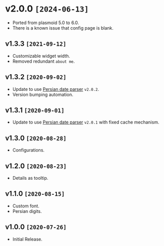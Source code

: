 # v2.0.0 `[2024-06-13]`

- Ported from plasmoid 5.0 to 6.0.
- There is a known issue that config page is blank.

## v1.3.3 `[2021-09-12]`

- Customizable widget width.
- Removed redundant `about me`.

## v1.3.2 `[2020-09-02]`

- Update to use [Persian date parser](https://github.com/yousefvand/persian-date-parser) `v2.0.2`.
- Version bumping automation.

## v1.3.1 `[2020-09-01]`

- Update to use [Persian date parser](https://github.com/yousefvand/persian-date-parser) `v2.0.1` with fixed cache mechanism.

## v1.3.0 `[2020-08-28]`

- Configurations.

## v1.2.0 `[2020-08-23]`

- Details as tooltip.

## v1.1.0 `[2020-08-15]`

- Custom font.
- Persian digits.

## v1.0.0 `[2020-07-26]`

- Initial Release.
